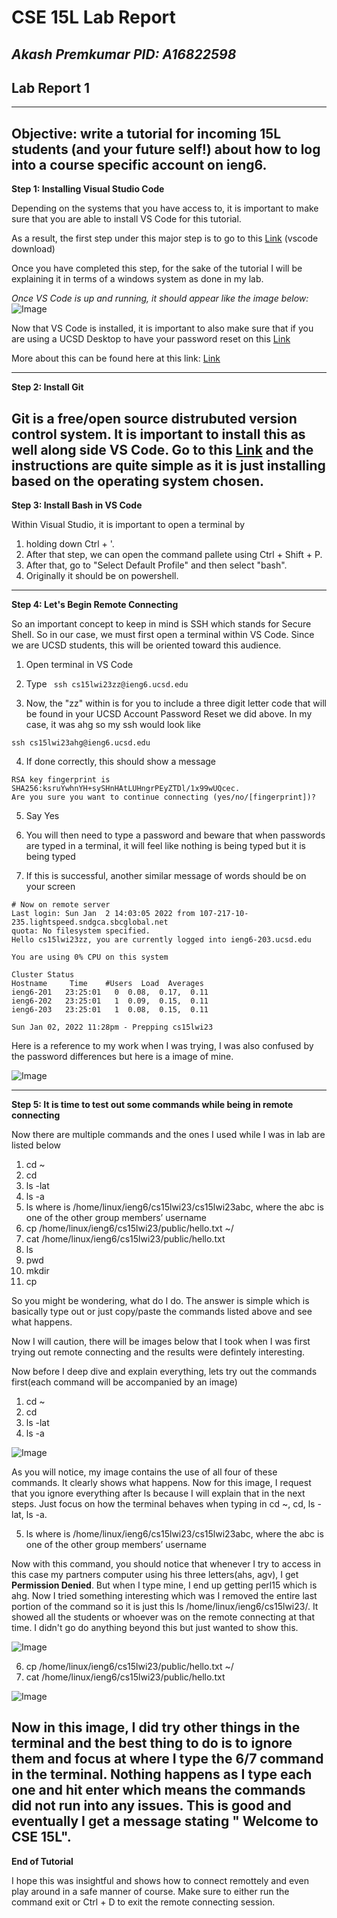 # CSE 15L Lab Report 
*Akash Premkumar*
*PID: A16822598*
---
## Lab Report 1
---
Objective: write a tutorial for incoming 15L students (and your future self!) about how to log into a course specific account on ieng6. 
---
**Step 1: Installing Visual Studio Code**

Depending on the systems that you have access to, it is important to make sure that you are able to install VS Code for this tutorial. 

As a result, the first step under this major step is 
to go to this [Link](https://code.visualstudio.com/download) (vscode download)

Once you have completed this step, for the sake of the tutorial I will be explaining it in terms of a windows system as done in my lab.
 
*Once VS Code is up and running, it should appear like the image below:*
![Image](vscode.png)

Now that VS Code is installed, it is important to also make sure that if you are using a UCSD Desktop to have your password reset on this [Link](https://sdacs.ucsd.edu/~icc/index.php)

More about this can be found here at this link: [Link](https://docs.google.com/document/d/1hs7CyQeh-MdUfM9uv99i8tqfneos6Y8bDU0uhn1wqho/edit)

---
**Step 2: Install Git**

Git is a free/open source distrubuted version control system. It is important to install this as well along side VS Code. Go to this [Link](https://git-scm.com/) and the instructions are quite simple as it is just installing based on the operating system chosen. 
------
**Step 3: Install Bash in VS Code**

Within Visual Studio, it is important to open a terminal by 

1. holding down Ctrl + '. 
2. After that step, we can open the command pallete using Ctrl + Shift + P. 
3. After that, go to "Select Default Profile" and then select "bash". 
4. Originally it should be on powershell. 

---
**Step 4: Let's Begin Remote Connecting**

So an important concept to keep in mind is SSH which stands for Secure Shell. So in our case, we must first open a terminal within VS Code. Since we are UCSD students, this will be oriented toward this audience. 

1. Open terminal in VS Code
2. Type ``` ssh cs15lwi23zz@ieng6.ucsd.edu```
 


3. Now, the "zz" within is for you to include a three digit letter code that will be found in your UCSD Account Password Reset we did above. In my case, it was ahg so my ssh would look like 


```ssh cs15lwi23ahg@ieng6.ucsd.edu```


4. If done correctly, this should show a message 

``` The authenticity of host 'ieng6.ucsd.edu (128.54.70.227)' can't be established.
RSA key fingerprint is SHA256:ksruYwhnYH+sySHnHAtLUHngrPEyZTDl/1x99wUQcec.
Are you sure you want to continue connecting (yes/no/[fingerprint])? 
```




5. Say Yes

6. You will then need to type a password and beware that when passwords are typed in a terminal, it will feel like nothing is being typed but it is being typed

7. If this is successful, another similar message of words should be on your screen 



```
# Now on remote server
Last login: Sun Jan  2 14:03:05 2022 from 107-217-10-235.lightspeed.sndgca.sbcglobal.net
quota: No filesystem specified.
Hello cs15lwi23zz, you are currently logged into ieng6-203.ucsd.edu

You are using 0% CPU on this system

Cluster Status 
Hostname     Time    #Users  Load  Averages  
ieng6-201   23:25:01   0  0.08,  0.17,  0.11
ieng6-202   23:25:01   1  0.09,  0.15,  0.11
ieng6-203   23:25:01   1  0.08,  0.15,  0.11

Sun Jan 02, 2022 11:28pm - Prepping cs15lwi23
```



Here is a reference to my work when I was trying, I was also confused by the password differences but here is a image of mine. 

 ![Image](firstimage.png)

---
**Step 5: It is time to test out some commands while being in remote connecting**

Now there are multiple commands and the ones I used while I was in lab are listed below
1. cd ~
2. cd
3. ls -lat
4. ls -a
5. ls <directory> where <directory> is /home/linux/ieng6/cs15lwi23/cs15lwi23abc, where the abc is one of the other group members’ username
6. cp /home/linux/ieng6/cs15lwi23/public/hello.txt ~/
7. cat /home/linux/ieng6/cs15lwi23/public/hello.txt
8. ls
9. pwd
10. mkdir
11. cp
 
So you might be wondering, what do I do. The answer is simple which is basically type out or just copy/paste the commands listed above and see what happens. 
 
 Now I will caution, there will be images below that I took when I was first trying out remote connecting and the results were defintely interesting. 
 
 Now before I deep dive and explain everything, lets try out the commands first(each command will be accompanied by an image)

1. cd ~
2. cd
3. ls -lat
4. ls -a
 
![Image](image2.png)
 
 As you will notice, my image contains the use of all four of these commands. It clearly shows what happens. Now for this image, I request that you ignore everything after ls <directory> because I will explain that in the next steps. Just focus on how the terminal behaves when typing in cd ~, cd, ls -lat, ls -a. 
 
5. ls <directory> where <directory> is /home/linux/ieng6/cs15lwi23/cs15lwi23abc, where the abc is one of the other group members’ username
 
Now with this command, you should notice that whenever I try to access in this case my partners computer using his three letters(ahs, agv), I get **Permission Denied**. But when I type mine, I end up getting perl15 which is ahg. Now I tried something interesting which was I removed the entire last portion of the command so it is just this ls /home/linux/ieng6/cs15lwi23/. It showed all the students or whoever was on the remote connecting at that time. I didn't go do anything beyond this but just wanted to show this. 
 
![Image](image3.png)
 
6. cp /home/linux/ieng6/cs15lwi23/public/hello.txt ~/
7. cat /home/linux/ieng6/cs15lwi23/public/hello.txt
 
![Image](image4.png)

 
Now in this image, I did try other things in the terminal and the best thing to do is to ignore them and focus at where I type the 6/7 command in the terminal. Nothing happens as I type each one and hit enter which means the commands did not run into any issues. This is good and eventually I get a message stating " Welcome to CSE 15L". 
 ---
 **End of Tutorial**
 
 I hope this was insightful and shows how to connect remottely and even play around in a safe manner of course. 
 Make sure to either run the command exit or Ctrl + D to exit the remote connecting session. 
 
